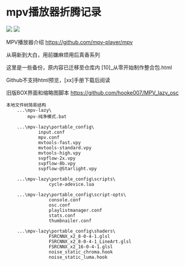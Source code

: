 # mpv播放器折腾记录

![](https://github.com/hooke007/MPV_lazy/blob/master/%E7%95%8C%E9%9D%A2%E5%AF%B9%E6%AF%94.jpg)
![](https://github.com/hooke007/MPV_lazy/blob/master/%E9%AB%98%E7%BA%A7%E6%92%AD%E6%94%BE%E5%88%97%E8%A1%A8.png)

MPV播放器介绍 https://github.com/mpv-player/mpv

从萌新到大白，用前嫌麻烦用后真香系列

这里是一些备份，原内容已迁移至仓库内 [10]_从零开始制作整合包.html

Github不支持html预览，[xx]手册下载后阅读

旧版BOX界面和缩略图脚本 https://github.com/hooke007/MPV_lazy_osc

```
本地文件树简易结构
    ...\mpv-lazy\
        mpv-纯净模式.bat

    ...\mpv-lazy\portable_config\
            input.conf
            mpv.conf
            mvtools-fast.vpy
            mvtools-standard.vpy
            mvtools-high.vpy
            svpflow-2x.vpy
            svpflow-8b.vpy
            svpflow-@Starlight.vpy

    ...\mpv-lazy\portable_config\scripts\
                cycle-adevice.lua

    ...\mpv-lazy\portable_config\script-opts\
                console.conf
                osc.conf
                playlistmanager.conf
                stats.conf
                thumbnailer.conf

    ...\mpv-lazy\portable_config\shaders\
                FSRCNNX_x2_8-0-4-1.glsl
                FSRCNNX_x2_8-0-4-1_LineArt.glsl
                FSRCNNX_x2_16-0-4-1.glsl
                noise_static_chroma.hook
                noise_static_luma.hook
```
